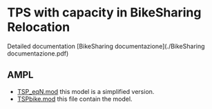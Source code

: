 # TPS with capacity in BikeSharing Relocation
Detailed documentation [BikeSharing documentazione](./BikeSharing documentazione.pdf)
## AMPL 
- [TSP_eqN.mod](./TSP_eqN.mod) this model is a simplified version.
- [TSPbike.mod](./TSPbike.mod) this file contain the model.
